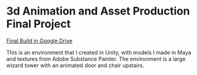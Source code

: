 # 3d Animation and Asset Production Final Project

[Final Build in Google Drive](https://drive.google.com/drive/folders/1pw62D78qRddJl0U0c7YGul8KDx0Pht3e?usp=sharing)


This is an environment that I created in Unity, with models I made in Maya and textures from Adobe Substance Painter. The environment is a large wizard tower with an animated door and chair upstairs. 
